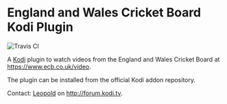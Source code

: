 England and Wales Cricket Board Kodi Plugin
===========================================
![Travis CI](https://travis-ci.org/LS80/plugin.video.ecbtv.svg?branch=master)

A [Kodi](http://kodi.tv) plugin to watch videos from the England and Wales Cricket Board at <https://www.ecb.co.uk/video>.

The plugin can be installed from the official Kodi addon repository.

Contact: [Leopold](https://forum.kodi.tv/private.php?action=send&uid=82951) on <http://forum.kodi.tv>.

